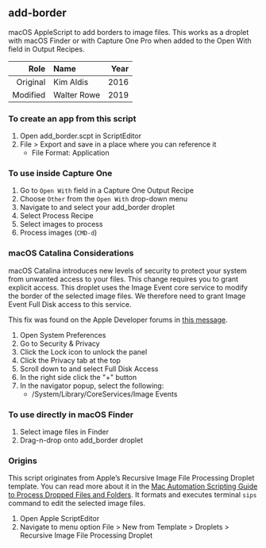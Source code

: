 ## add-border

macOS AppleScript to add borders to image files. This works as a droplet with macOS Finder or with Capture One Pro when added to the Open With field in Output Recipes.

| Role | Name | Year |
| ---: | :--- | ---: |
| Original | Kim Aldis | 2016 |
| Modified | Walter Rowe | 2019 |

### To create an app from this script

1. Open add_border.scpt in ScriptEditor
2. File > Export and save in a place where you can reference it
	* File Format: Application

### To use inside Capture One

1. Go to `Open With` field in a Capture One Output Recipe
2. Choose `Other` from the `Open With` drop-down menu
3. Navigate to and select your add_border droplet
4. Select Process Recipe
5. Select images to process
6. Process images (`CMD-d`)

### macOS Catalina Considerations

macOS Catalina introduces new levels of security to protect your system from unwanted access to your files. This change requires you to grant explicit access. This droplet uses the Image Event core service to modify the border of the selected image files. We therefore need to grant Image Event Full Disk access to this service.

This fix was found on the Apple Developer forums in [this message](https://forums.developer.apple.com/thread/124420#388692).

1. Open System Preferences
2. Go to Security & Privacy
3. Click the Lock icon to unlock the panel
4. Click the Privacy tab at the top
5. Scroll down to and select Full Disk Access
6. In the right side click the "+" button
7. In the navigator popup, select the following:
	* /System/Library/CoreServices/Image Events

### To use directly in macOS Finder

1. Select image files in Finder
2. Drag-n-drop onto add_border droplet

### Origins

This script originates from Apple’s Recursive Image File Processing Droplet template. You can read more about it in the [Mac Automation Scripting Guide to Process Dropped Files and Folders](https://developer.apple.com/library/content/documentation/LanguagesUtilities/Conceptual/MacAutomationScriptingGuide/ProcessDroppedFilesandFolders.html). It formats and executes terminal `sips` command to edit the selected image files.
1. Open Apple ScriptEditor
2. Navigate to menu option File > New from Template > Droplets > Recursive Image File Processing Droplet
